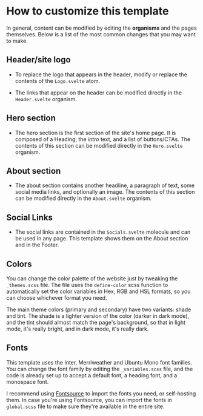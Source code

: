 # How to customize this template

In general, content can be modified by editing the **organisms** and the pages themselves. Below is a list of the most common changes that you may want to make.

## Header/site logo

* To replace the logo that appears in the header, modify or replace the contents of the `Logo.svelte` atom.

* The links that appear on the header can be modified directly in the `Header.svelte` organism.

## Hero section

* The hero section is the first section of the site's home page. It is composed of a Heading, the _intro_ text, and a list of buttons/CTAs. The contents of this section can be modified directly in the `Hero.svelte` organism.

## About section

* The about section contains another headline, a paragraph of text, some social media links, and optionally an image. The contents of this section can be modified directly in the `About.svelte` organism.

## Social Links

* The social links are contained in the `Socials.svelte` molecule and can be used in any page. This template shows them on the About section and in the Footer.

## Colors

You can change the color palette of the website just by tweaking the `_themes.scss` file. The file uses the `define-color` scss function to automatically set the color variables in Hex, RGB and HSL formats, so you can choose whichever format you need.

The main theme colors (primary and secondary) have two variants: shade and tint. The shade is a lighter version of the color (darker in dark mode), and the tint should almost match the page's background, so that in light mode, it's really bright, and in dark mode, it's really dark.

## Fonts

This template uses the Inter, Merriweather and Ubuntu Mono font families. You can change the font family by editing the `_variables.scss` file, and the code is already set up to accept a default font, a heading font, and a monospace font.

I recommend using [Fontsource](https://fontsource.org/) to import the fonts you need, or self-hosting them. In case you're using Fontsource, you can import the fonts in `global.scss` file to make sure they're available in the entire site.